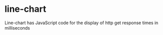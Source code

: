 # line-chart
Line-chart has JavaScript code for the display of http get response times in milliseconds
